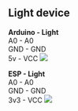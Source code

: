 <h2>Light device</h2>
<p>
<b>Arduino - Light</b>
<br/><span>A0 - A0</span>
<br/><span>GND - GND</span>
<br/><span>5v - VCC</span>
<img src="arduino.png"/>
</p>
<p>
<b>ESP - Light</b>
<br/><span>A0 - A0</span>
<br/><span>GND - GND</span>
<br/><span>3v3 - VCC</span>
<img src="esp.png"/>
</p>